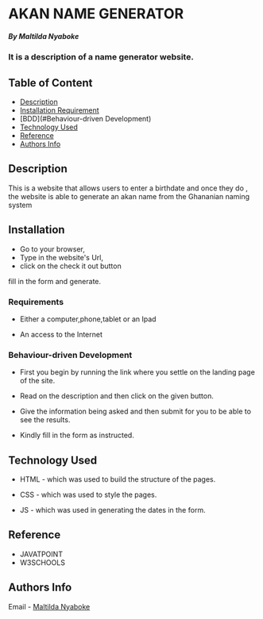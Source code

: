 # AKAN NAME GENERATOR

##### By Maltilda Nyaboke 
### It is a description of a name generator website.

## Table of Content

+ [Description](#description)
+ [Installation Requirement](#Installation)
+ [BDD](#Behaviour-driven Development)
+ [Technology Used](#technology-used)
+ [Reference](#reference)
+ [Authors Info](#author-Info)

## Description
<p>This is  a website that allows users to enter a birthdate and once they do , the website is able to generate an akan name from the Ghananian naming system </p>

## Installation
* Go to your browser,
* Type in the website's Url,
* click on the check it out button

fill in the form and generate.
### Requirements

* Either a computer,phone,tablet or an Ipad

* An access to the Internet

### Behaviour-driven Development
* First you begin by running the link where you settle on the landing page of the site.

* Read on the description and then click on the given button.

* Give the information being asked and then submit for you to be able to see the results.

* Kindly fill in the form as instructed.

## Technology Used
* HTML - which was used to build the structure of the pages.

* CSS - which was used to style the pages.

* JS - which was used in generating the dates in the form.

## Reference
* JAVATPOINT
* W3SCHOOLS

## Authors Info
Email - [Maltilda Nyaboke](maltilda.bosibori@student.moringaschool.com)